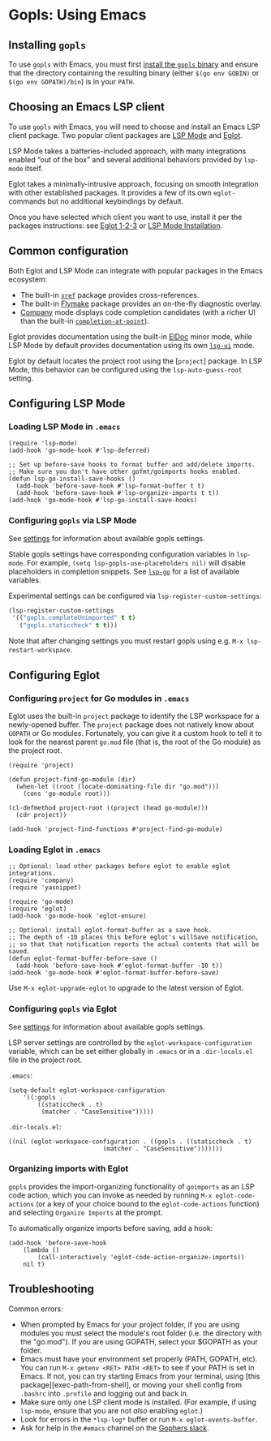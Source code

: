 # Gopls: Using Emacs

## Installing `gopls`

To use `gopls` with Emacs, you must first
[install the `gopls` binary](../README.md#installation) and ensure that the directory
containing the resulting binary (either `$(go env GOBIN)` or `$(go env
GOPATH)/bin`) is in your `PATH`.

## Choosing an Emacs LSP client

To use `gopls` with Emacs, you will need to choose and install an Emacs LSP
client package. Two popular client packages are [LSP Mode] and [Eglot].

LSP Mode takes a batteries-included approach, with many integrations enabled
“out of the box” and several additional behaviors provided by `lsp-mode` itself.

Eglot takes a minimally-intrusive approach, focusing on smooth integration with
other established packages. It provides a few of its own `eglot-` commands but
no additional keybindings by default.

Once you have selected which client you want to use, install it per the packages
instructions: see [Eglot 1-2-3](https://github.com/joaotavora/eglot#1-2-3) or
[LSP Mode Installation](https://emacs-lsp.github.io/lsp-mode/page/installation/).

## Common configuration

Both Eglot and LSP Mode can integrate with popular packages in the Emacs
ecosystem:

* The built-in [`xref`] package provides cross-references.
* The built-in [Flymake] package provides an on-the-fly diagnostic overlay.
* [Company] mode displays code completion candidates (with a richer UI than
  the built-in [`completion-at-point`]).

Eglot provides documentation using the built-in [ElDoc] minor mode, while LSP
Mode by default provides documentation using its own [`lsp-ui`] mode.

Eglot by default locates the project root using the [`project`] package. In LSP
Mode, this behavior can be configured using the `lsp-auto-guess-root` setting.

## Configuring LSP Mode

### Loading LSP Mode in `.emacs`

```elisp
(require 'lsp-mode)
(add-hook 'go-mode-hook #'lsp-deferred)

;; Set up before-save hooks to format buffer and add/delete imports.
;; Make sure you don't have other gofmt/goimports hooks enabled.
(defun lsp-go-install-save-hooks ()
  (add-hook 'before-save-hook #'lsp-format-buffer t t)
  (add-hook 'before-save-hook #'lsp-organize-imports t t))
(add-hook 'go-mode-hook #'lsp-go-install-save-hooks)
```

### Configuring `gopls` via LSP Mode

See [settings] for information about available gopls settings.

Stable gopls settings have corresponding configuration variables in `lsp-mode`.
For example, `(setq lsp-gopls-use-placeholders nil)` will disable placeholders
in completion snippets. See [`lsp-go`] for a list of available variables.

Experimental settings can be configured via `lsp-register-custom-settings`:

```lisp
(lsp-register-custom-settings
 '(("gopls.completeUnimported" t t)
   ("gopls.staticcheck" t t)))
```

Note that after changing settings you must restart gopls using e.g. `M-x
lsp-restart-workspace`.

## Configuring Eglot

### Configuring `project` for Go modules in `.emacs`

Eglot uses the built-in `project` package to identify the LSP workspace for a
newly-opened buffer. The `project` package does not natively know about `GOPATH`
or Go modules. Fortunately, you can give it a custom hook to tell it to look for
the nearest parent `go.mod` file (that is, the root of the Go module) as the
project root.

```elisp
(require 'project)

(defun project-find-go-module (dir)
  (when-let ((root (locate-dominating-file dir "go.mod")))
    (cons 'go-module root)))

(cl-defmethod project-root ((project (head go-module)))
  (cdr project))

(add-hook 'project-find-functions #'project-find-go-module)
```

### Loading Eglot in `.emacs`

```elisp
;; Optional: load other packages before eglot to enable eglot integrations.
(require 'company)
(require 'yasnippet)

(require 'go-mode)
(require 'eglot)
(add-hook 'go-mode-hook 'eglot-ensure)

;; Optional: install eglot-format-buffer as a save hook.
;; The depth of -10 places this before eglot's willSave notification,
;; so that that notification reports the actual contents that will be saved.
(defun eglot-format-buffer-before-save ()
  (add-hook 'before-save-hook #'eglot-format-buffer -10 t))
(add-hook 'go-mode-hook #'eglot-format-buffer-before-save)
```

Use `M-x eglot-upgrade-eglot` to upgrade to the latest version of
Eglot.

### Configuring `gopls` via Eglot

See [settings] for information about available gopls settings.

LSP server settings are controlled by the `eglot-workspace-configuration`
variable, which can be set either globally in `.emacs` or in a `.dir-locals.el` file in the project root.

`.emacs`:
```elisp
(setq-default eglot-workspace-configuration
    '((:gopls .
        ((staticcheck . t)
         (matcher . "CaseSensitive")))))
```

`.dir-locals.el`:
```elisp
((nil (eglot-workspace-configuration . ((gopls . ((staticcheck . t)
						  (matcher . "CaseSensitive")))))))
```

### Organizing imports with Eglot

`gopls` provides the import-organizing functionality of `goimports` as an LSP
code action, which you can invoke as needed by running `M-x eglot-code-actions`
(or a key of your choice bound to the `eglot-code-actions` function) and
selecting `Organize Imports` at the prompt.

To automatically organize imports before saving, add a hook:

```elisp
(add-hook 'before-save-hook
    (lambda ()
        (call-interactively 'eglot-code-action-organize-imports))
    nil t)
```

## Troubleshooting

Common errors:

* When prompted by Emacs for your project folder, if you are using modules you
  must select the module's root folder (i.e. the directory with the "go.mod").
  If you are using GOPATH, select your $GOPATH as your folder.
* Emacs must have your environment set properly (PATH, GOPATH, etc). You can
  run `M-x getenv <RET> PATH <RET>` to see if your PATH is set in Emacs. If
  not, you can try starting Emacs from your terminal, using [this
  package][exec-path-from-shell], or moving your shell config from `.bashrc`
  into `.profile` and logging out and back in.
* Make sure only one LSP client mode is installed. (For example, if using
  `lsp-mode`, ensure that you are not _also_ enabling `eglot`.)
* Look for errors in the `*lsp-log*` buffer or run `M-x eglot-events-buffer`.
* Ask for help in the `#emacs` channel on the [Gophers slack].

[LSP Mode]: https://emacs-lsp.github.io/lsp-mode/
[Eglot]: https://github.com/joaotavora/eglot/blob/master/README.md
[`xref`]: https://www.gnu.org/software/emacs/manual/html_node/emacs/Xref.html
[Flymake]: https://www.gnu.org/software/emacs/manual/html_node/flymake/Using-Flymake.html#Using-Flymake
[Company]: https://company-mode.github.io/
[`completion-at-point`]: https://www.gnu.org/software/emacs/manual/html_node/elisp/Completion-in-Buffers.html
[ElDoc]: https://elpa.gnu.org/packages/eldoc.html
[`lsp-ui`]: https://emacs-lsp.github.io/lsp-ui/
[`lsp-go`]: https://github.com/emacs-lsp/lsp-mode/blob/master/clients/lsp-go.el
[`use-package`]: https://github.com/jwiegley/use-package
[`exec-path-from-shell`]: https://github.com/purcell/exec-path-from-shell
[settings]: settings.md
[Gophers slack]: https://invite.slack.golangbridge.org/
